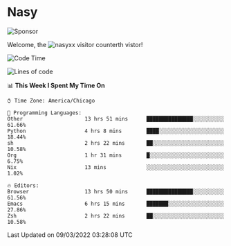 # Nasy

<!--
<p align="center">
<img height="200" src="https://github-readme-stats.vercel.app/api?username=nasyxx&count_private=true&show_icons=true&theme=dracula&include_all_commits=true"/>
<img height="200" src="https://github-readme-stats.vercel.app/api/top-langs/?username=nasyxx&theme=dracula&hide=html,jupyter+notebook&count_private=true&show_icons=true"/>
</p>

  
----------------
-->

![Sponsor](https://img.shields.io/static/v1.svg?label=Sponsor&message=%E2%9D%A4&logo=GitHub&style=flat&color=pink)
 
Welcome, the ![nasyxx visitor counter](https://count.getloli.com/get/@nasyxx?theme=rule34)th vistor!
 
<!--START_SECTION:waka-->
![Code Time](http://img.shields.io/badge/Code%20Time-1%2C984%20hrs%2043%20mins-blue)

![Lines of code](https://img.shields.io/badge/From%20Hello%20World%20I%27ve%20Written-5%20Million%20lines%20of%20code-blue)

📊 **This Week I Spent My Time On** 

```text
⌚︎ Time Zone: America/Chicago

💬 Programming Languages: 
Other                    13 hrs 51 mins      ███████████████░░░░░░░░░░   61.66% 
Python                   4 hrs 8 mins        ████░░░░░░░░░░░░░░░░░░░░░   18.44% 
sh                       2 hrs 22 mins       ██░░░░░░░░░░░░░░░░░░░░░░░   10.58% 
Org                      1 hr 31 mins        █░░░░░░░░░░░░░░░░░░░░░░░░   6.75% 
Nix                      13 mins             ░░░░░░░░░░░░░░░░░░░░░░░░░   1.02%

🔥 Editors: 
Browser                  13 hrs 50 mins      ███████████████░░░░░░░░░░   61.56% 
Emacs                    6 hrs 15 mins       ███████░░░░░░░░░░░░░░░░░░   27.86% 
Zsh                      2 hrs 22 mins       ██░░░░░░░░░░░░░░░░░░░░░░░   10.58%

```


 Last Updated on 09/03/2022 03:28:08 UTC
<!--END_SECTION:waka-->

<!-- ![visitors](https://visitor-badge.laobi.icu/badge?page_id=nasyxx.nasyxx) -->
